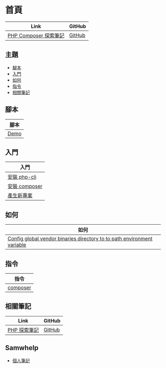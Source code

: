 

# 首頁

| Link | GitHub |
| ---- | ------ |
| [PHP Composer 探索筆記](https://samwhelp.github.io/note-about-php-composer/) | [GitHub](https://github.com/samwhelp/note-about-php-composer) |




## 主題

* [腳本](#腳本)
* [入門](#入門)
* [如何](#如何)
* [指令](#指令)
* [相關筆記](#相關筆記)




## 腳本

| 腳本 |
| --- |
| [Demo](https://github.com/samwhelp/note-about-php-composer/tree/gh-pages/_demo) |




## 入門

| 入門 |
| --- |
| [安裝 php-cli](https://samwhelp.github.io/note-about-php-composer/read/start/install-php-cli.html) |
| [安裝 composer](https://samwhelp.github.io/note-about-php-composer/read/start/install-composer.html) |
| [產生新專案](https://samwhelp.github.io/note-about-php-composer/read/start/create-project.html) |




## 如何

| 如何 |
| --- |
| [Config global vendor binaries directory to to path environment variable](https://samwhelp.github.io/note-about-php-composer/read/howto/config-composer-global-vendor-binaries-directory-to-path-environment-variable.html) |




## 指令

| 指令 |
| --- |
| [composer](https://samwhelp.github.io/note-about-php-composer/read/command/composer.html) |




## 相關筆記

| Link | GitHub |
| ---- | ------ |
| [PHP 探索筆記](https://samwhelp.github.io/note-about-php/) | [GitHub](https://github.com/samwhelp/note-about-php) |




## Samwhelp

* [個人筆記](https://samwhelp.github.io/book/)
